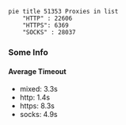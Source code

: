 
```mermaid
pie title 51353 Proxies in list
    "HTTP" : 22606
    "HTTPS": 6369
    "SOCKS" : 28037
```

### Some Info
#### Average Timeout

- mixed: 3.3s
- http: 1.4s
- https: 8.3s
- socks: 4.9s